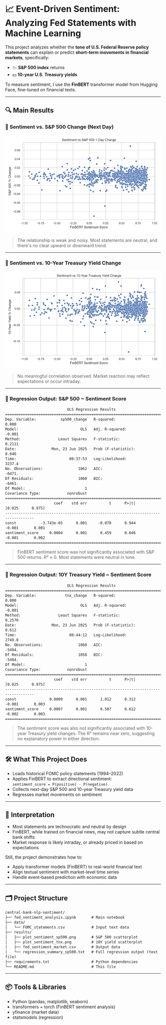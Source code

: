 # 📈 Event-Driven Sentiment: Analyzing Fed Statements with Machine Learning

This project analyzes whether the **tone of U.S. Federal Reserve policy statements** can explain or predict **short-term movements in financial markets**, specifically:

- 📉 **S&P 500 index** returns  
- 💵 **10-year U.S. Treasury yields**

To measure sentiment, I use the **FinBERT** transformer model from Hugging Face, fine-tuned on financial texts.

---

## 🔍 Main Results

### 💬 Sentiment vs. S&P 500 Change (Next Day)

![S&P 500 Plot](results/plot_sentiment_sp500.png)

> The relationship is weak and noisy. Most statements are neutral, and there's no clear upward or downward trend.

---

### 💬 Sentiment vs. 10-Year Treasury Yield Change

![10Y Yield Plot](results/plot_sentiment_tnx.png)

> No meaningful correlation observed. Market reaction may reflect expectations or occur intraday.

---

### 📄 Regression Output: S&P 500 ~ Sentiment Score

```
                            OLS Regression Results                            
==============================================================================
Dep. Variable:           sp500_change   R-squared:                       0.000
Model:                            OLS   Adj. R-squared:                 -0.001
Method:                 Least Squares   F-statistic:                    0.2111
Date:                Mon, 23 Jun 2025   Prob (F-statistic):              0.646
Time:                        08:37:53   Log-Likelihood:                 3237.4
No. Observations:                1062   AIC:                            -6471.
Df Residuals:                    1060   BIC:                            -6461.
Df Model:                           1                                         
Covariance Type:            nonrobust                                         
===================================================================================
                      coef    std err          t      P>|t|      [0.025      0.975]
-----------------------------------------------------------------------------------
const           -3.743e-05      0.001     -0.070      0.944      -0.001       0.001
sentiment_score     0.0004      0.001      0.459      0.646      -0.001       0.002
==============================================================================
```

> FinBERT sentiment score was not significantly associated with S&P 500 returns. R² ≈ 0. Most statements were neutral in tone.

---

### 📄 Regression Output: 10Y Treasury Yield ~ Sentiment Score

```
                            OLS Regression Results                            
==============================================================================
Dep. Variable:             tnx_change   R-squared:                       0.000
Model:                            OLS   Adj. R-squared:                 -0.001
Method:                 Least Squares   F-statistic:                    0.2570
Date:                Mon, 23 Jun 2025   Prob (F-statistic):              0.612
Time:                        08:44:12   Log-Likelihood:                 2749.0
No. Observations:                1060   AIC:                            -5494.
Df Residuals:                    1058   BIC:                            -5484.
Df Model:                           1                                         
Covariance Type:            nonrobust                                         
===================================================================================
                      coef    std err          t      P>|t|      [0.025      0.975]
-----------------------------------------------------------------------------------
const               0.0009      0.001      1.012      0.312      -0.001       0.003
sentiment_score     0.0007      0.001      0.507      0.612      -0.002       0.003
==============================================================================
```

> The sentiment score was also not significantly associated with 10-year Treasury yield changes. The R² remains near zero, suggesting no explanatory power in either direction.

---

## 🛠️ What This Project Does

- Loads historical FOMC policy statements (1994–2022)
- Applies FinBERT to extract directional sentiment:  
  `sentiment_score = P(positive) - P(negative)`
- Collects next-day S&P 500 and 10-year Treasury yield data
- Regresses market movements on sentiment

---

## 🧠 Interpretation

- Most statements are technocratic and neutral by design  
- FinBERT, while trained on financial news, may not capture subtle central bank shifts  
- Market response is likely intraday, or already priced in based on expectations  

Still, the project demonstrates how to:
- Apply transformer models (FinBERT) to real-world financial text  
- Align textual sentiment with market-level time series  
- Handle event-based prediction with economic data  

---

## 🗂 Project Structure

```
central-bank-nlp-sentiment/
├── fed_sentiment_analysis.ipynb       # Main notebook  
├── data/
│   └── FOMC_statements.csv            # Input text data  
├── results/
│   ├── plot_sentiment_sp500.png       # S&P 500 scatterplot  
│   ├── plot_sentiment_tnx.png         # 10Y yield scatterplot  
│   ├── fed_sentiment_market.csv       # Output data  
│   └── regression_summary_sp500.txt   # Full regression output (text file)  
├── requirements.txt                   # Python dependencies  
└── README.md                          # This file  
```

---

## 📦 Tools & Libraries

- Python (pandas, matplotlib, seaborn)  
- transformers + torch (FinBERT sentiment analysis)  
- yfinance (market data)  
- statsmodels (regression)
